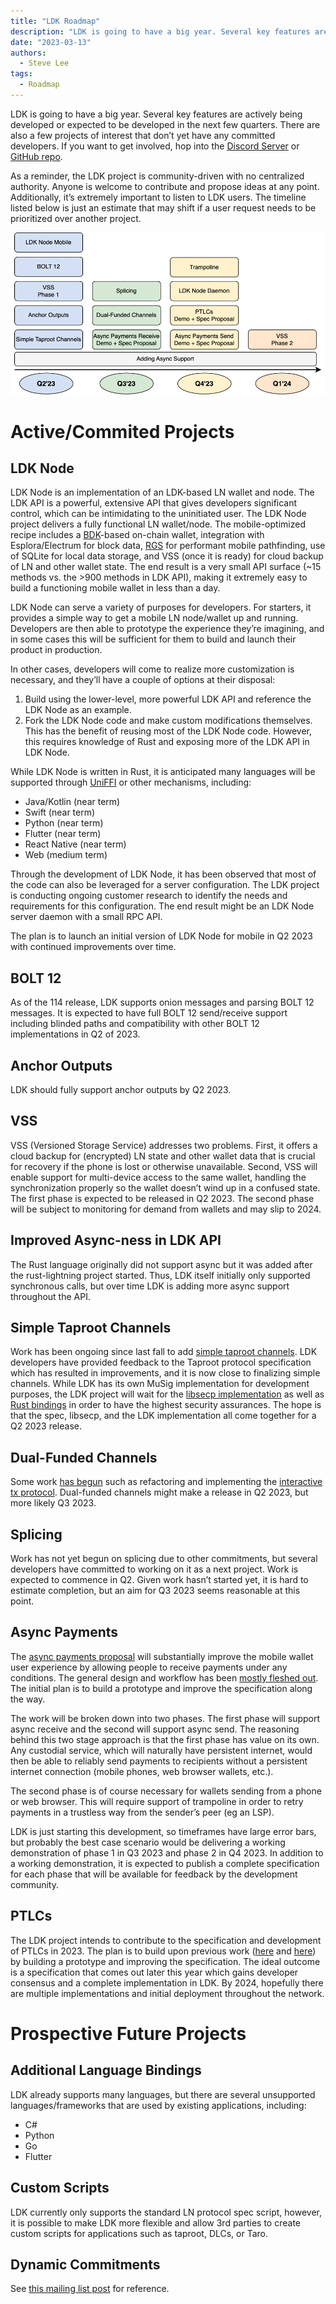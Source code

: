 ```yaml
---
title: "LDK Roadmap"
description: "LDK is going to have a big year. Several key features are actively being developed or expected to be developed in the next few quarters."
date: "2023-03-13"
authors:
  - Steve Lee
tags:
  - Roadmap
--- 
```


LDK is going to have a big year. Several key features are actively being developed or expected to be developed in the next few quarters. There are also a few projects of interest that don’t yet have any committed developers. If you want to get involved, hop into the [Discord Server](https://discord.gg/5AcknnMfBw) or [GitHub repo](https://github.com/lightningdevkit).

As a reminder, the LDK project is community-driven with no centralized authority. Anyone is welcome to contribute and propose ideas at any point. Additionally, it’s extremely important to listen to LDK users. The timeline listed below is just an estimate that may shift if a user request needs to be prioritized over another project.

![OM](../assets/ldk-roadmap.png)

# Active/Commited Projects

## LDK Node

LDK Node is an implementation of an LDK-based LN wallet and node. The LDK API is a powerful, extensive API that gives developers significant control, which can be intimidating to the uninitiated user. The LDK Node project delivers a fully functional LN wallet/node. The mobile-optimized recipe includes a [BDK](https://bitcoindevkit.org)-based on-chain wallet, integration with Esplora/Electrum for block data, [RGS](https://docs.rs/lightning-rapid-gossip-sync/*/lightning_rapid_gossip_sync/) for performant mobile pathfinding, use of SQLite for local data storage, and VSS (once it is ready) for cloud backup of LN and other wallet state. The end result is a very small API surface (~15 methods vs. the >900 methods in LDK API), making it extremely easy to build a functioning mobile wallet in less than a day.

LDK Node can serve a variety of purposes for developers. For starters, it provides a simple way to get a mobile LN node/wallet up and running. Developers are then able to prototype the experience they’re imagining, and in some cases this will be sufficient for them to build and launch their product in production.

In other cases, developers will come to realize more customization is necessary, and they’ll have a couple of options at their disposal:
1. Build using the lower-level, more powerful LDK API and reference the LDK Node as an example.
2. Fork the LDK Node code and make custom modifications themselves. This has the benefit of reusing most of the LDK Node code. However, this requires knowledge of Rust and exposing more of the LDK API in LDK Node.

While LDK Node is written in Rust, it is anticipated many languages will be supported through [UniFFI](https://github.com/mozilla/uniffi-rs) or other mechanisms, including:
* Java/Kotlin (near term)
* Swift (near term)
* Python (near term)
* Flutter (near term)
* React Native (near term)
* Web (medium term)

Through the development of LDK Node, it has been observed that most of the code can also be leveraged for a server configuration. The LDK project is conducting ongoing customer research to identify the needs and requirements for this configuration. The end result might be an LDK Node server daemon with a small RPC API.

The plan is to launch an initial version of LDK Node for mobile in Q2 2023 with continued improvements over time.

## BOLT 12

As of the 114 release, LDK supports onion messages and parsing BOLT 12 messages. It is expected to have full BOLT 12 send/receive support including blinded paths and compatibility with other BOLT 12 implementations in Q2 of 2023. 

## Anchor Outputs

LDK should fully support anchor outputs by Q2 2023.

## VSS 

VSS (Versioned Storage Service) addresses two problems. First, it offers a cloud backup for (encrypted) LN state and other wallet data that is crucial for recovery if the phone is lost or otherwise unavailable. Second, VSS will enable support for multi-device access to the same wallet, handling the synchronization properly so the wallet doesn’t wind up in a confused state. The first phase is expected to be released in Q2 2023. The second phase will be subject to monitoring for demand from wallets and may slip to 2024.

## Improved Async-ness in LDK API

The Rust language originally did not support async but it was added after the rust-lightning project started. Thus, LDK itself initially only supported synchronous calls, but over time LDK is adding more async support throughout the API.

## Simple Taproot Channels

Work has been ongoing since last fall to add [simple taproot channels](https://github.com/lightning/bolts/pull/995). LDK developers have provided feedback to the Taproot protocol specification which has resulted in improvements, and it is now close to finalizing simple channels. While LDK has its own MuSig implementation for development purposes, the LDK project will wait for the [libsecp implementation](https://github.com/BlockstreamResearch/secp256k1-zkp/pull/211) as well as [Rust bindings](https://github.com/BlockstreamResearch/rust-secp256k1-zkp/pull/48) in order to have the highest security assurances. The hope is that the spec, libsecp, and the LDK implementation all come together for a Q2 2023 release.

## Dual-Funded Channels

Some work [has begun](https://github.com/lightningdevkit/rust-lightning/issues/1621) such as refactoring and implementing the [interactive tx protocol](https://github.com/lightning/bolts/pull/851). Dual-funded channels might make a release in Q2 2023, but more likely Q3 2023.

## Splicing

Work has not yet begun on splicing due to other commitments, but several developers have committed to working on it as a next project. Work is expected to commence in Q2. Given work hasn’t started yet, it is hard to estimate completion, but an aim for Q3 2023 seems reasonable at this point.

## Async Payments

The [async payments proposal](https://github.com/lightning/bolts/pull/989#issuecomment-1325389542) will substantially improve the mobile wallet user experience by allowing people to receive payments under any conditions. The general design and workflow has been [mostly fleshed out](https://gist.github.com/remyers/e0d2bedb7bc87371d1bdbbb6fff2edd1). The initial plan is to build a prototype and improve the specification along the way.

The work will be broken down into two phases. The first phase will support async receive and the second will support async send. The reasoning behind this two stage approach is that the first phase has value on its own. Any custodial service, which will naturally have persistent internet, would then be able to reliably send payments to recipients without a persistent internet connection (mobile phones, web browser wallets, etc.).

The second phase is of course necessary for wallets sending from a phone or web browser. This will require support of trampoline in order to retry payments in a trustless way from the sender’s peer (eg an LSP).

LDK is just starting this development, so timeframes have large error bars, but probably the best case scenario would be delivering a working demonstration of phase 1 in Q3 2023 and phase 2 in Q4 2023. In addition to a working demonstration, it is expected to publish a complete specification for each phase that will be available for feedback by the development community.

## PTLCs

The LDK project intends to contribute to the specification and development of PTLCs in 2023. The plan is to build upon previous work ([here](https://lists.linuxfoundation.org/pipermail/lightning-dev/2021-October/003278.html) and [here](https://lists.linuxfoundation.org/pipermail/lightning-dev/2021-December/003377.html)) by building a prototype and improving the specification. The ideal outcome is a specification that comes out later this year which gains developer consensus and a complete implementation in LDK. By 2024, hopefully there are multiple implementations and initial deployment throughout the network.


# Prospective Future Projects

## Additional Language Bindings

LDK already supports many languages, but there are several unsupported languages/frameworks that are used by existing applications, including:
* C#
* Python
* Go
* Flutter

## Custom Scripts

LDK currently only supports the standard LN protocol spec script, however, it is possible to make LDK more flexible and allow 3rd parties to create custom scripts for applications such as taproot, DLCs, or Taro.

## Dynamic Commitments

See [this mailing list post](https://lists.linuxfoundation.org/pipermail/lightning-dev/2022-March/003531.html) for reference.